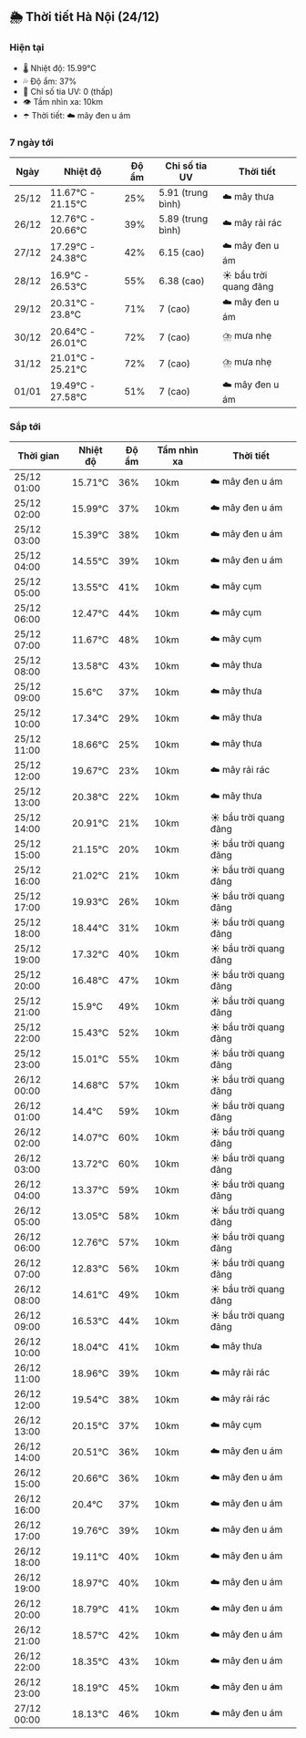 ## 🌦️ Thời tiết Hà Nội (24/12)

### Hiện tại

- 🌡️ Nhiệt độ: 15.99℃
- 💦 Độ ẩm: 37%
- 🌟 Chỉ số tia UV: 0 (thấp)
- 👁️ Tầm nhìn xa: 10km
- ☂️ Thời tiết: ☁️ mây đen u ám

### 7 ngày tới

| Ngày | Nhiệt độ | Độ ẩm | Chỉ số tia UV | Thời tiết |
| --- | --- | --- | --- | --- |
| 25/12 | 11.67℃ - 21.15℃ | 25% | 5.91 (trung bình) | ☁️ mây thưa |
| 26/12 | 12.76℃ - 20.66℃ | 39% | 5.89 (trung bình) | ☁️ mây rải rác |
| 27/12 | 17.29℃ - 24.38℃ | 42% | 6.15 (cao) | ☁️ mây đen u ám |
| 28/12 | 16.9℃ - 26.53℃ | 55% | 6.38 (cao) | ☀️ bầu trời quang đãng |
| 29/12 | 20.31℃ - 23.8℃ | 71% | 7 (cao) | ☁️ mây đen u ám |
| 30/12 | 20.64℃ - 26.01℃ | 72% | 7 (cao) | ⛈️ mưa nhẹ |
| 31/12 | 21.01℃ - 25.21℃ | 72% | 7 (cao) | ⛈️ mưa nhẹ |
| 01/01 | 19.49℃ - 27.58℃ | 51% | 7 (cao) | ☁️ mây đen u ám |

### Sắp tới

| Thời gian | Nhiệt độ | Độ ẩm | Tầm nhìn xa | Thời tiết |
| --- | --- | --- | --- | --- |
| 25/12 01:00 | 15.71℃ | 36% | 10km | ☁️ mây đen u ám |
| 25/12 02:00 | 15.99℃ | 37% | 10km | ☁️ mây đen u ám |
| 25/12 03:00 | 15.39℃ | 38% | 10km | ☁️ mây đen u ám |
| 25/12 04:00 | 14.55℃ | 39% | 10km | ☁️ mây đen u ám |
| 25/12 05:00 | 13.55℃ | 41% | 10km | ☁️ mây cụm |
| 25/12 06:00 | 12.47℃ | 44% | 10km | ☁️ mây cụm |
| 25/12 07:00 | 11.67℃ | 48% | 10km | ☁️ mây cụm |
| 25/12 08:00 | 13.58℃ | 43% | 10km | ☁️ mây thưa |
| 25/12 09:00 | 15.6℃ | 37% | 10km | ☁️ mây thưa |
| 25/12 10:00 | 17.34℃ | 29% | 10km | ☁️ mây thưa |
| 25/12 11:00 | 18.66℃ | 25% | 10km | ☁️ mây thưa |
| 25/12 12:00 | 19.67℃ | 23% | 10km | ☁️ mây rải rác |
| 25/12 13:00 | 20.38℃ | 22% | 10km | ☁️ mây thưa |
| 25/12 14:00 | 20.91℃ | 21% | 10km | ☀️ bầu trời quang đãng |
| 25/12 15:00 | 21.15℃ | 20% | 10km | ☀️ bầu trời quang đãng |
| 25/12 16:00 | 21.02℃ | 21% | 10km | ☀️ bầu trời quang đãng |
| 25/12 17:00 | 19.93℃ | 26% | 10km | ☀️ bầu trời quang đãng |
| 25/12 18:00 | 18.44℃ | 31% | 10km | ☀️ bầu trời quang đãng |
| 25/12 19:00 | 17.32℃ | 40% | 10km | ☀️ bầu trời quang đãng |
| 25/12 20:00 | 16.48℃ | 47% | 10km | ☀️ bầu trời quang đãng |
| 25/12 21:00 | 15.9℃ | 49% | 10km | ☀️ bầu trời quang đãng |
| 25/12 22:00 | 15.43℃ | 52% | 10km | ☀️ bầu trời quang đãng |
| 25/12 23:00 | 15.01℃ | 55% | 10km | ☀️ bầu trời quang đãng |
| 26/12 00:00 | 14.68℃ | 57% | 10km | ☀️ bầu trời quang đãng |
| 26/12 01:00 | 14.4℃ | 59% | 10km | ☀️ bầu trời quang đãng |
| 26/12 02:00 | 14.07℃ | 60% | 10km | ☀️ bầu trời quang đãng |
| 26/12 03:00 | 13.72℃ | 60% | 10km | ☀️ bầu trời quang đãng |
| 26/12 04:00 | 13.37℃ | 59% | 10km | ☀️ bầu trời quang đãng |
| 26/12 05:00 | 13.05℃ | 58% | 10km | ☀️ bầu trời quang đãng |
| 26/12 06:00 | 12.76℃ | 57% | 10km | ☀️ bầu trời quang đãng |
| 26/12 07:00 | 12.83℃ | 56% | 10km | ☀️ bầu trời quang đãng |
| 26/12 08:00 | 14.61℃ | 49% | 10km | ☀️ bầu trời quang đãng |
| 26/12 09:00 | 16.53℃ | 44% | 10km | ☀️ bầu trời quang đãng |
| 26/12 10:00 | 18.04℃ | 41% | 10km | ☁️ mây thưa |
| 26/12 11:00 | 18.96℃ | 39% | 10km | ☁️ mây rải rác |
| 26/12 12:00 | 19.54℃ | 38% | 10km | ☁️ mây rải rác |
| 26/12 13:00 | 20.15℃ | 37% | 10km | ☁️ mây cụm |
| 26/12 14:00 | 20.51℃ | 36% | 10km | ☁️ mây đen u ám |
| 26/12 15:00 | 20.66℃ | 36% | 10km | ☁️ mây đen u ám |
| 26/12 16:00 | 20.4℃ | 37% | 10km | ☁️ mây đen u ám |
| 26/12 17:00 | 19.76℃ | 39% | 10km | ☁️ mây đen u ám |
| 26/12 18:00 | 19.11℃ | 40% | 10km | ☁️ mây đen u ám |
| 26/12 19:00 | 18.97℃ | 40% | 10km | ☁️ mây đen u ám |
| 26/12 20:00 | 18.79℃ | 41% | 10km | ☁️ mây đen u ám |
| 26/12 21:00 | 18.57℃ | 42% | 10km | ☁️ mây đen u ám |
| 26/12 22:00 | 18.35℃ | 43% | 10km | ☁️ mây đen u ám |
| 26/12 23:00 | 18.19℃ | 45% | 10km | ☁️ mây đen u ám |
| 27/12 00:00 | 18.13℃ | 46% | 10km | ☁️ mây đen u ám |
